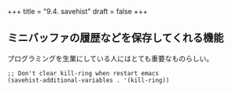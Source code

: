 +++
title = "9.4. savehist"
draft = false
+++
## ミニバッファの履歴などを保存してくれる機能
プログラミングを生業にしている人にはとても重要なものらしい。

```elisp
;; Don't clear kill-ring when restart emacs
(savehist-additional-variables . '(kill-ring))
```
